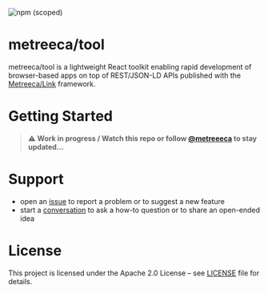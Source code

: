 ![npm (scoped)](https://img.shields.io/npm/v/@metreeca/tool)

# metreeca/tool

metreeca/tool is a lightweight React toolkit enabling rapid development of browser-based apps on top of REST/JSON-LD APIs
published with the [Metreeca/Link](https://github.com/metreeca/link) framework.

# Getting Started

> :warning: **Work in progress / Watch this repo or follow [@metreeeca](https://twitter.com/metreeca) to stay updated…**

# Support

- open an [issue](https://github.com/metreeca/tool/issues) to report a problem or to suggest a new feature
- start a [conversation](https://github.com/metreeca/tool/discussions) to ask a how-to question or to share an open-ended
  idea

# License

This project is licensed under the Apache 2.0 License – see [LICENSE](LICENSE) file for details.